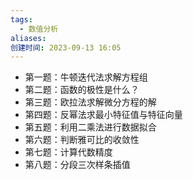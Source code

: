 ```yaml
---
tags:
  - 数值分析
aliases: 
创建时间: 2023-09-13 16:05
---
```


- 第一题：牛顿迭代法求解方程组
- 第二题：函数的极性是什么？
- 第三题：欧拉法求解微分方程的解
- 第四题：反幂法求最小特征值与特征向量
- 第五题：利用二乘法进行数据拟合
- 第六题：判断雅可比的收敛性
- 第七题：计算代数精度
- 第八题：分段三次样条插值


